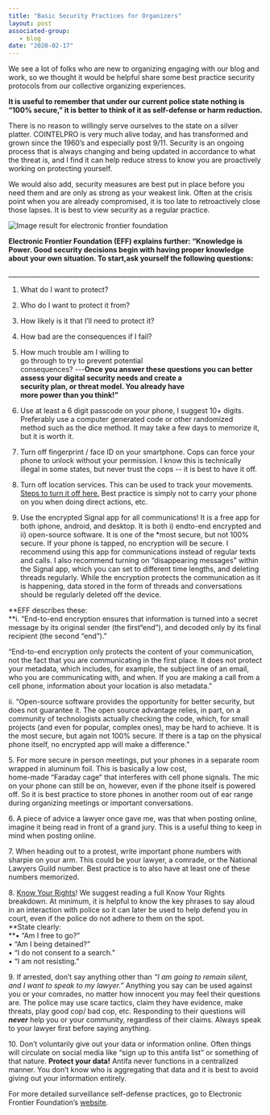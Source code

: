 ```yaml
---
title: "Basic Security Practices for Organizers"
layout: post
associated-group:
   - blog
date: "2020-02-17"
---
```


We see a lot of folks who are new to organizing engaging with our blog and work, so we thought it would be helpful share some best practice security protocols from our collective organizing experiences.

**It is useful to remember that under our current police state nothing is “100% secure,” it is better to think of it as self-defense or harm reduction.**

There is no reason to willingly serve ourselves to the state on a silver platter. COINTELPRO is very much alive today, and has transformed and grown since the 1960’s and especially post 9/11. Security is an ongoing process that is always changing and being updated in accordance to what the threat is, and I find it can help reduce stress to know you are proactively working on protecting yourself.

We would also add, security measures are best put in place before you need them and are only as strong as your weakest link. Often at the crisis point when you are already compromised, it is too late to retroactively close those lapses. It is best to view security as a regular practice.

![Image result for electronic frontier foundation](https://encrypted-tbn0.gstatic.com/images?q=tbn%3AANd9GcS7jagiwkexdwK0mLN5_Kpi4QjouWQa-rSikyavJD0n2VygdJMu)

**Electronic Frontier Foundation (EFF) explains further: “Knowledge is Power. Good security decisions begin with having proper knowledge about your own situation. To start,ask yourself the following questions:**

\_\_\_\_\_\_\_\_\_\_\_\_\_\_\_\_\_\_\_\_\_\_\_\_\_\_\_\_\_\_\_\_\_\_\_\_\_\_\_\_\_\_\_\_\_\_\_\_\_\_\_\_\_\_\_\_\_\_\_\_\_\_\_\_\_\_\_\_\_\_\_\_\_\_\_\_\_\_

1. What do I want to protect?
2. Who do I want to protect it from?
3. How likely is it that I’ll need to protect it?
4. How bad are the consequences if I fail?
5. How much trouble am I willing to  
    go through to try to prevent potential  
    consequences? ---**Once you answer these questions you can better  
    assess your digital security needs and create a  
    security plan, or threat model. You already have  
    more power than you think!”**

1. Use at least a 6 digit passcode on your phone, I suggest 10+ digits. Preferably use a computer generated code or other randomized  
    method such as the dice method. It may take a few days to memorize it, but it is worth it.
2. Turn off fingerprint / face ID on your smartphone. Cops can force your phone to unlock without your permission. I know this is technically illegal in some states, but never trust the cops -- it is best to have it off.
3. Turn off location services. This can be used to track your movements. [Steps to turn it off here.](https://lifehacker.com/psa-your-phone-logs-everywhere-you-go-heres-how-to-t-1486085759) Best practice is simply not to carry your phone on you when doing direct actions, etc.
4. Use the encrypted Signal app for all communications! It is a free app for both iphone, android, and desktop. It is both i) endto-end encrypted and ii) open-source software. It is one of the \*most secure, but not 100% secure. If your phone is tapped, no encryption will be secure. I recommend using this app for communications instead of regular texts and calls. I also recommend turning on “disappearing messages” within the Signal app, which you can set to different time lengths, and deleting threads regularly. While the encryption protects the communication as it is happening, data stored in the form of threads and conversations should be regularly deleted off the device.

**EFF describes these:  
**i. “End-to-end encryption ensures that information is turned into a secret  
message by its original sender (the first“end”), and decoded only by its final  
recipient (the second “end”)."

“End-to-end encryption only protects the content of your communication, not the fact that you are communicating in the first place. It does not protect your metadata, which includes, for example, the subject line of an email, who you are communicating with, and when. If you are making a call from a cell phone, information about your location is also metadata.”

  
ii. “Open-source software provides the opportunity for better security, but does not guarantee it. The open source advantage relies, in part, on a community of technologists actually checking the code, which, for small projects (and even for popular, complex ones), may be hard to achieve. It is the most secure, but again not 100% secure. If there is a tap on the physical phone itself, no encrypted app will make a difference.”

5\. For more secure in person meetings, put your phones in a separate room wrapped in aluminum foil. This is basically a low cost,  
home-made “Faraday cage” that interferes with cell phone signals. The mic on your phone can still be on, however, even if the phone itself is powered off. So it is best practice to store phones in another room out of ear range during organizing meetings or important conversations.

6\. A piece of advice a lawyer once gave me, was that when posting online, imagine it being read in front of a grand jury. This is a useful thing to keep in mind when posting online.

7\. When heading out to a protest, write important phone numbers with sharpie on your arm. This could be your lawyer, a comrade, or the National Lawyers Guild number. Best practice is to also have at least one of these numbers memorized.

8\. [Know Your Rights](http://fccan.org/uncategorized/know-your-rights-resources-baji-and-blmp-statements-on-the-new-racist-travel-ban/)! We suggest reading a full Know Your Rights breakdown. At minimum, it is helpful to know the key phrases to say aloud in an interaction with police so it can later be used to help defend you in court, even if the police do not adhere to them on the spot.  
**State clearly:  
**• “Am I free to go?”  
• “Am I being detained?”  
• “I do not consent to a search.”  
• “I am not resisting.”

9\. If arrested, don’t say anything other than _“I am going to remain silent, and I want to speak to my lawyer.”_ Anything you say can be used against you or your comrades, no matter how innocent you may feel their questions are. The police may use scare tactics, claim they have evidence, make threats, play good cop/ bad cop, etc. Responding to their questions will _**never**_ help you or your community, regardless of their claims. Always speak to your lawyer first before saying anything.

10\. Don’t voluntarily give out your data or information online. Often things will circulate on social media like “sign up to this antifa list” or something of that nature. **Protect your data!** Antifa never functions in a centralized manner. You don’t know who is aggregating that data and it is best to avoid giving out your information entirely.

For more detailed surveillance self-defense practices, go to Electronic Frontier Foundation’s [website](https://ssd.eff.org/en).
